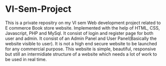 # VI-Sem-Project
This is a private repositry on my VI sem Web development project related to E commerce Book store website.
Implemented with the help of HTML, CSS, Javascript, PHP and MySql.
It consist of login and register page for both user and admin.
It consist of an Admin Panel and User Panel(Basically the website visible to user).
It is not a high end secure website to be launched for any commercial purpose.
This website is simple, beautiful, responsive but still an intermidiate structure of a website which needs a lot of work to be used in real time.
